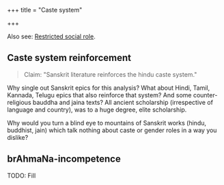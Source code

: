 +++
title = "Caste system"

+++

Also see: [Restricted social role](../Restricted_social_role/).

## Caste system reinforcement
> Claim: "Sanskrit literature reinforces the hindu caste system."

Why single out Sanskrit epics for this analysis? What about Hindi, Tamil, Kannada, Telugu epics that also reinforce that system? And some counter-religious bauddha and jaina texts? All ancient scholarship (irrespective of language and country), was to a huge degree, elite scholarship.

Why would you turn a blind eye to mountains of Sanskrit works (hindu, buddhist, jain) which talk nothing about caste or gender roles in a way you dislike?

## brAhmaNa-incompetence
TODO: Fill